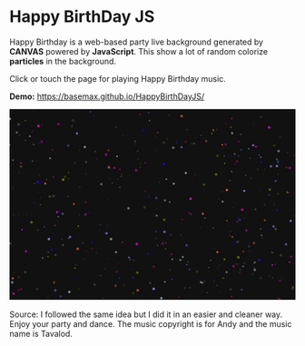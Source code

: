 # Happy BirthDay JS

Happy Birthday is a web-based party live background generated by **CANVAS** powered by **JavaScript**. This show a lot of random colorize **particles** in the background.

Click or touch the page for playing Happy Birthday music.

**Demo:** https://basemax.github.io/HappyBirthDayJS/

[![Happy BirthDay JS](preview.jpg)](https://basemax.github.io/HappyBirthDayJS/)

Source: I followed the same idea but I did it in an easier and cleaner way. Enjoy your party and dance. The music copyright is for Andy and the music name is Tavalod.
